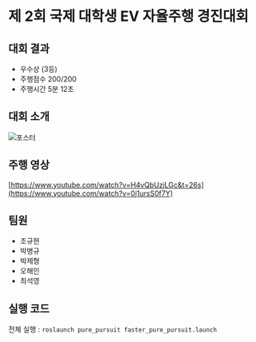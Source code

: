 # 제 2회 국제 대학생 EV 자율주행 경진대회

## 대회 결과

- 우수상 (3등)
- 주행점수 200/200
- 주행시간 5분 12초

## 대회 소개

![포스터](https://user-images.githubusercontent.com/39543006/238260322-1ac3730b-d23c-45dd-9149-8efeb9e6c975.png)

## 주행 영상

[https://www.youtube.com/watch?v=H4vQbUzjLGc&t=26s](https://www.youtube.com/watch?v=0j1ursS0f7Y)


## 팀원 

- 조규현
- 박병규
- 박제형
- 오해인
- 최석영

## 실행 코드

전체 실행 : `roslaunch pure_pursuit faster_pure_pursuit.launch`


